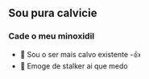 ## Sou pura calvicie
### Cade o meu minoxidil
- 👋 Sou o ser mais calvo existente
-:+1:
- 👀 Emoge de stalker ai que medo
